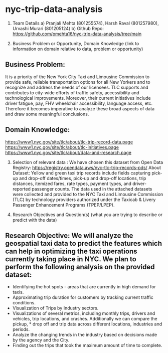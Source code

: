 # nyc-trip-data-analysis

1) Team Details
 	a) Pranjali Mehta (801255574), 
    Harsh Raval (801257980), 
    Urvashi Murari (801205124)
 	b) Github Repo: https://github.com/pmehta16/nyc-trip-data-analysis/tree/main
  
2)  Business Problem or Opportunity, Domain Knowledge (link to information on domain relative to data, problem or opportunity)
## Business Problem:
It is a priority of the New York City Taxi and Limousine Commission to provide safe, reliable transportation options for all New Yorkers and to recognize and address the needs of our licensees. TLC supports and contributes to city-wide efforts of traffic safety, accessibility and technological improvements. Moreover, their current initiatives include driver fatigue, pay, FHV wheelchair accessibility, language access, etc. Therefore it becomes imperative to analyze these broad aspects of data and draw some meaningful conclusions.
## Domain Knowledge: 
https://www1.nyc.gov/site/tlc/about/tlc-trip-record-data.page 
https://www1.nyc.gov/site/tlc/about/tlc-initiatives.page
https://www1.nyc.gov/site/tlc/about/data-and-research.page
 
3)  Selection of relevant data :
We have chosen this dataset from Open Data Registry: https://registry.opendata.aws/nyc-tlc-trip-records-pds/
About Dataset: Yellow and green taxi trip records include fields capturing pick-up and drop-off dates/times, pick-up and drop-off locations, trip distances, itemized fares, rate types, payment types, and driver-reported passenger counts. The data used in the attached datasets were collected and provided to the NYC Taxi and Limousine Commission (TLC) by technology providers authorized under the Taxicab & Livery Passenger Enhancement Programs (TPEP/LPEP). 
 
4)  Research Objectives and Question(s) (what you are trying to describe or predict with the data)
## Research Objective: We will analyze the geospatial taxi data to predict the features which can help in optimizing the taxi operations currently taking place in NYC. We plan to perform the following analysis on the provided dataset: 
* Identifying the hot spots - areas that are currently in high demand for taxis.
* Approximating trip duration for customers by tracking current traffic conditions.
* Visualization of Trips by Industry sectors.
* Visualizations of several metrics, including monthly trips, drivers and vehicles, trip locations, and crashes. Additionally we can compare the pickup, * drop off and trip data across different locations, industries and periods.
* Analyze the changing trends in the industry based on decisions made by the agency and the City.
* Finding out the trips that took the maximum amount of time to complete.

